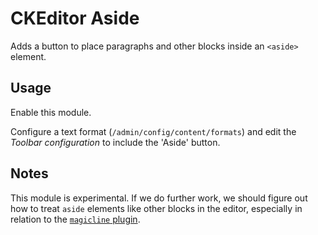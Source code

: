 # CKEditor Aside

Adds a button to place paragraphs and other blocks inside an `<aside>` element.

## Usage

Enable this module.

Configure a text format (`/admin/config/content/formats`) and edit the *Toolbar configuration* to include the 'Aside' button.

## Notes

This module is experimental. If we do further work, we should figure out how to treat `aside` elements like other blocks in the editor, especially in relation to the [`magicline` plugin](https://ckeditor.com/docs/ckeditor4/latest/features/magicline.html).
